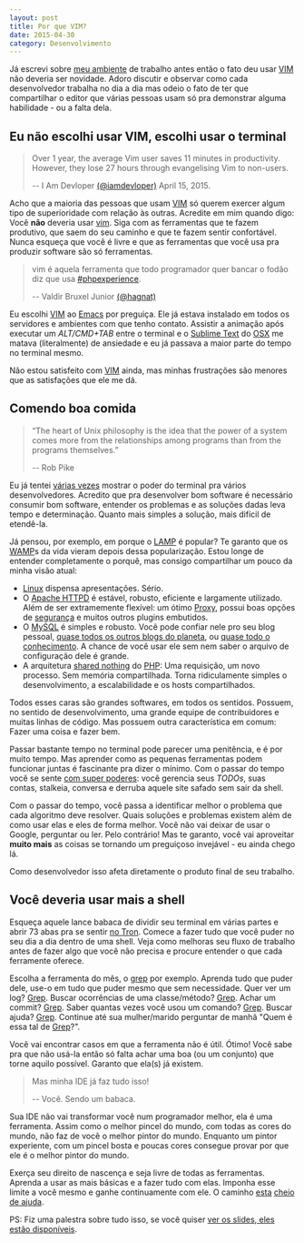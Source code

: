 ```yaml
---
layout: post
title: Por que VIM?
date: 2015-04-30
category: Desenvolvimento
---
```


Já escrevi sobre [meu ambiente][1] de trabalho antes então o fato deu usar [VIM][] não deveria ser novidade. Adoro discutir e observar como cada desenvolvedor trabalha no dia a dia mas odeio o fato de ter que compartilhar o editor que várias pessoas usam só pra demonstrar alguma habilidade - ou a falta dela.

## Eu não escolhi usar VIM, escolhi usar o terminal

> Over 1 year, the average Vim user saves 11 minutes in productivity. However, they lose 27 hours through evangelising Vim to non-users.
>
> -- I Am Devloper [(@iamdevloper)](https://twitter.com/iamdevloper/status/588355053104267264) April 15, 2015.

Acho que a maioria das pessoas que usam [VIM][] só querem exercer algum tipo de superioridade com relação às outras. Acredite em mim quando digo: Você **não** deveria usar [vim][]. Siga com as ferramentas que te fazem produtivo, que saem do seu caminho e que te fazem sentir confortável. Nunca esqueça que você é livre e que as ferramentas que você usa pra produzir software são só ferramentas.

> vim é aquela ferramenta que todo programador quer bancar o fodão diz que usa [#phpexperience](https://twitter.com/hashtag/phpexperience).
>
> -- Valdir Bruxel Junior [(@hagnat)](https://twitter.com/hagnat/status/591981964686708737)

Eu escolhi [VIM][] ao [Emacs][] por preguiça. Ele já estava instalado em todos os servidores e ambientes com que tenho contato. Assistir a animação após executar um *ALT/CMD+TAB* entre o terminal e o [Sublime Text][subl] do [OSX][] me matava (literalmente) de ansiedade e eu já passava a maior parte do tempo no terminal mesmo.

Não estou satisfeito com [VIM][] ainda, mas minhas frustrações são menores que as satisfações que ele me dá.

## Comendo boa comida

> “The heart of Unix philosophy is the idea that the power of a system comes more from the relationships among programs than from the programs themselves.”
>
> -- Rob Pike

Eu já tentei [várias vezes][2] mostrar o poder do terminal pra vários desenvolvedores. Acredito que pra desenvolver bom software é necessário consumir bom software, entender os problemas e as soluções dadas leva tempo e determinação. Quanto mais simples a solução, mais difícil de etendê-la.

Já pensou, por exemplo, em porque o [LAMP][] é popular? Te garanto que os [WAMP][]s da vida vieram depois dessa popularização. Estou longe de entender completamente o porquê, mas consigo compartilhar um pouco da minha visão atual:

- [Linux][] dispensa apresentações. Sério.
- O [Apache HTTPD][httpd] é estável, robusto, eficiente e largamente utilizado. Além de ser extramemente flexível: um ótimo [Proxy][httpd-proxy], possui boas opções de [segurança][httpd-security] e muitos outros plugins embutidos.
- O [MySQL][] é simples e robusto. Você pode confiar nele pro seu blog pessoal, [quase todos os outros blogs do planeta][wordpress], ou [quase todo o conhecimento][wikipedia]. A chance de você usar ele sem nem saber o arquivo de configuração dele é grande.
- A arquitetura [shared nothing][] do [PHP][]: Uma requisição, um novo processo. Sem memória compartilhada. Torna ridiculamente simples o desenvolvimento, a escalabilidade e os hosts compartilhados.

Todos esses caras são grandes softwares, em todos os sentidos. Possuem, no sentido de desenvolvimento, uma grande equipe de contribuidores e muitas linhas de código. Mas possuem outra característica em comum: Fazer uma coisa e fazer bem.

Passar bastante tempo no terminal pode parecer uma penitência, e é por muito tempo. Mas aprender como as pequenas ferramentas podem funcionar juntas é fascinante pra dizer o mínimo. Com o passar do tempo você se sente [com super poderes][crawler]: você gerencia seus *TODOs*, suas contas, stalkeia, conversa e derruba aquele site safado sem sair da shell.

Com o passar do tempo, você passa a identificar melhor o problema que cada algoritmo deve resolver. Quais soluções e problemas existem além de como usar elas e eles de forma melhor. Você não vai deixar de usar o Google, perguntar ou ler. Pelo contrário! Mas te garanto, você vai aproveitar **muito mais** as coisas se tornando um preguiçoso invejável - eu ainda chego lá.

Como desenvolvedor isso afeta diretamente o produto final de seu trabalho.

## Você deveria usar mais a shell

Esqueça aquele lance babaca de dividir seu terminal em várias partes e abrir 73 abas pra se sentir [no Tron][jtnimoy]. Comece a fazer tudo que você puder no seu dia a dia dentro de uma shell. Veja como melhoras seu fluxo de trabalho antes de fazer algo que você não precisa e procure entender o que cada ferramente oferece.

Escolha a ferramenta do mês, o [grep][] por exemplo. Aprenda tudo que puder dele, use-o em tudo que puder mesmo que sem necessidade. Quer ver um log? [Grep][]. Buscar ocorrências de uma classe/método? [Grep][]. Achar um commit? [Grep][]. Saber quantas vezes você usou um comando? [Grep][]. Buscar ajuda? [Grep][]. Continue até sua mulher/marido perguntar de manhã "Quem é essa tal de [Grep][]?".

Você vai encontrar casos em que a ferramenta não é útil. Ótimo! Você sabe pra que não usá-la então só falta achar uma boa (ou um conjunto) que torne aquilo possível. Garanto que ela(s) já existem.

> Mas minha IDE já faz tudo isso!
>
> -- Você. Sendo um babaca.

Sua IDE não vai transformar você num programador melhor, ela é uma ferramenta. Assim como o melhor pincel do mundo, com todas as cores do mundo, não faz de você o melhor pintor do mundo. Enquanto um pintor experiente, com um pincel bosta e poucas cores consegue provar por que ele é o melhor pintor do mundo.

Exerça seu direito de nascença e seja livre de todas as ferramentas. Aprenda a usar as mais básicas e a fazer tudo com elas. Imponha esse limite a você mesmo e ganhe continuamente com ele. O caminho [esta][5] [cheio][6] [de ajuda][7].

PS: Fiz uma palestra sobre tudo isso, se você quiser [ver os slides, eles estão disponíveis][slides].

[slides]: //www.slideshare.net/augustopascutti/porque-vim
[grep]: https://en.wikipedia.org/wiki/Grep
[5]: http://web.archive.org/web/20170718104420/http://www.linuxcommand.org:80/learning_the_shell.php
[6]: http://www.oreilly.com/openbook/debian/book/ch13_01.html
[7]: http://www.amazon.com/Power-Tools-Third-Shelley-Powers/dp/0596003307
[vim]: http://www.vim.org/
[emacs]: https://www.gnu.org/software/emacs/
[subl]: http://www.sublimetext.com/
[osx]: https://www.apple.com/osx/
[1]: http://blog.augustopascutti.com/desenvolvimento/2013/11/06/Meu_ambiente_de_trabalho.html
[2]: http://www.slideshare.net/augustopascutti/logs-36298518
[linux]: https://kernel.org/
[shared nothing]: http://en.wikipedia.org/wiki/Shared_nothing_architecture
[PHP]: https://php.net/
[mysql]: https://www.mysql.com/
[lamp]: https://en.wikipedia.org/wiki/LAMP_%28software_bundle%29
[wamp]: http://www.wampserver.com/en/
[httpd]: https://httpd.apache.org/
[httpd-security]: http://httpd.apache.org/docs/current/howto/auth.html
[httpd-proxy]: http://httpd.apache.org/docs/current/mod/mod_proxy.html
[wordpress]: https://wordpress.com/
[wikipedia]: https://wikipedia.org/
[crawler]: https://blog.augustopascutti.com/hacks/unix/2013/09/02/Crawler-de-json-com-mongo-em-5-min.html
[jtnimoy]: https://web.archive.org/jtnimoy.com/blogs/projects/14881671-tron-legacy
